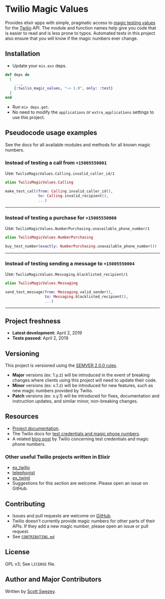 # Twilio Magic Values

Provides elixir apps with simple, pragmatic access to [magic testing values](https://www.twilio.com/docs/iam/test-credentials) for the [Twilio](https://www.twilio.com) API. The module and function names help give you code that is easier to read and is less prone to typos. Automated tests in this project also ensure that you will know if the magic numbers ever change.

## Installation

- Update your `mix.exs` deps.

```elixir
def deps do
  [
    ...,
    {:twilio_magic_values, "~> 1.0", only: :test}
  ]
end
```

- Run `mix deps.get`.
- No need to modify the `applications` or `extra_applications` settings to use this project.

## Pseudocode usage examples

See the docs for all available modules and methods for all known magic numbers.

### Instead of testing a call from `+15005550001`

Use: `TwilioMagicValues.Calling.invalid_caller_id/1`

```elixir
alias TwilioMagicValues.Calling

make_test_call(from: Calling.invalid_caller_id(),
               to: Calling.invalid_recipient(),
               ...)
```

---

### Instead of testing a purchase for `+15005550000`

Use: `TwilioMagicValues.NumberPurchasing.unavailable_phone_number/1`

```elixir
alias TwilioMagicValues.NumberPurchasing

buy_test_number(exactly: NumberPurchasing.unavailable_phone_number())
```

---

### Instead of testing sending a message to `+15005550004`

Use: `TwilioMagicValues.Messaging.blacklisted_recipient/1`

```elixir
alias TwilioMagicValues.Messaging

send_test_message(from: Messaging.valid_sender(),
                  to: Messaging.blacklisted_recipient(),
                  ...)
```

---

## Project freshness

- **Latest development:** April 2, 2019
- **Tests passed:** April 2, 2019

## Versioning

This project is versioned using the [SEMVER 2.0.0 rules](https://semver.org).

- **Major** versions (ex: 1.y.z) will be introduced in the event of breaking changes where clients using this project will need to update their code.
- **Minor** versions (ex: x.1.z) will be introduced for new features, such as new magic numbers provided by Twilio.
- **Patch** versions (ex: x.y.1) will be introduced for fixes, documentation and instruction updates, and similar minor, non-breaking changes.

## Resources

- [Project documentation](https://hexdocs.pm/twilio_magic_values).
- The Twilio docs for [test credentials and magic phone numbers](https://www.twilio.com/docs/iam/test-credentials).
- A related [blog post](https://www.twilio.com/blog/2018/04/twilio-test-credentials-magic-numbers.html) by Twilio concerning test credentials and magic phone numbers.

### Other useful Twilio projects written in Elixir

- [ex_twilio](https://github.com/danielberkompas/ex_twilio)
- [telephonist](https://github.com/danielberkompas/telephonist)
- [ex_twiml](https://github.com/danielberkompas/ex_twiml)
- Suggestions for this section are welcome. Please open an issue on GitHub.

## Contributing

- Issues and pull requests are welcome on [GitHub](https://github.com/scottswezey/twilio_magic_values).
- Twilio doesn't currently provide magic numbers for other parts of their APIs. If they add a new magic number, please open an issue or pull request.
- See [`CONTRIBUTING.md`](https://github.com/scottswezey/twilio_magic_values/blob/master/CONTRIBUTING.md)

## License

GPL v3; See `LICENSE` file.

## Author and Major Contributors

Written by [Scott Swezey](https://github.com/scottswezey).
